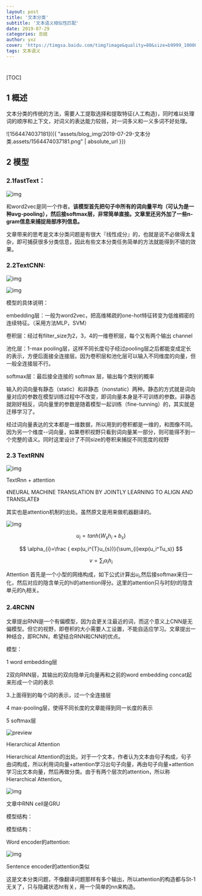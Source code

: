 ```yaml
---
layout: post
title: '文本分类'
subtitle: '文本语义相似性匹配'
date: 2019-07-29
categories: 总结
author: yxz
cover: 'https://timgsa.baidu.com/timg?image&quality=80&size=b9999_10000&sec=1564401601&di=65d4c18dbda45f33c82d458ffcead5e5&imgtype=jpg&er=1&src=http%3A%2F%2Fb-ssl.duitang.com%2Fuploads%2Fitem%2F201708%2F03%2F20170803153553_HZRPv.jpeg'
tags: 文本语义
---
```


# 

[TOC]



## 1 概述

文本分类的传统的方法，需要人工提取选择和提取特征(人工构造)，同时难以处理词的顺序和上下文，对词义的表达能力较弱，对一词多义和一义多词不好处理。

![1564474037181]({{ "assets/blog_img/2019-07-29-文本分类.assets/1564474037181.png" | absolute_url }})

## 2 模型

### 2.1fastText：

![img](https://pic4.zhimg.com/80/v2-8e88ad8c42708993b0bf69fc0e44396b_hd.jpg)



和word2vec是同一个作者。**该模型首先把句子中所有的词向量平均（可认为是一种avg-pooling），然后接softmax层，非常简单直接。文章里还另外加了一些n-gram信息来捕捉局部序列信息。**

文章带来的思考是文本分类问题是有很大『线性成分』的，也就是说不必做得太复杂，即可捕获很多分类信息，因此有些文本分类任务简单的方法就能得到不错的效果。

### 2.2TextCNN:

![img](https://pic4.zhimg.com/80/v2-8786a5eb87f268c58195b2d8bf2fc36b_hd.jpg)

![img](https://pic4.zhimg.com/80/v2-5006f9d9b6581d1a1916ff9bdd164eb3_hd.jpg)

模型的具体说明：

embedding层：一般为word2vec，把高维稀疏的one-hot特征转变为低维稠密的连续特征。（采用方法MLP，SVM）

卷积层：经过有filter_size为2，3，4的一维卷积层，每个又有两个输出 channel

池化层：1-max pooling层，这样不同长度句子经过pooling层之后都能变成定长的表示，方便后面接全连接层。因为卷积层和池化层可以输入不同维度的向量，但一般全连接层不行。

softmax层：最后接全连接的 softmax 层，输出每个类别的概率



输入的词向量有静态（static）和非静态（nonstatic）两种。静态的方式就是词向量对应的参数在模型训练过程中不改变，即词向量本身是不可训练的参数。非静态就刚好相反，词向量里的参数是随着模型一起训练（fine-tunning）的，其实就是迁移学习了。



经过词向量表达的文本都是一维数据，所以用到的卷积都是一维的，和图像不同。因为另一个维度--词向量，如果卷积视野只看到词向量某一部分，则可能得不到一个完整的语义。同时这里设计了不同size的卷积来捕捉不同宽度的视野

### 2.3 TextRNN

![img](https://pic4.zhimg.com/80/v2-452e9f8e129ae7272ada3fc70babd753_hd.jpg)

TextRnn + attention

《NEURAL MACHINE TRANSLATION BY JOINTLY LEARNING TO
ALIGN AND TRANSLATE》

其实也是attention机制的出处。虽然原文是用来做机器翻译的。

![img](https://pic2.zhimg.com/80/v2-bd818ef1fd00c4c40273f1d7a902e581_hd.jpg)


$$
u_i=tanh(W_sh_i+b_s)
$$

$$
\alpha_{i}=\frac { exp(u_i^{T}u_{s})}{\sum_{i}exp(u_i^Tu_s)}
$$

$$
v=\sum_i\alpha_ih_i
$$

Attention 首先是一个小型的网络构成，如下公式计算出$u_i$,然后接softmax来归一化，然后对应的隐含单元的hi的attention得分。这里的attention只与时刻t的隐含单元的$h_i$相关。

### 2.4RCNN

文章提出RNN是一个有偏模型，因为会更关注最近的词，而这个意义上CNN是无偏模型。但它的视野，即卷积的大小需要人工设置，不能自适应学习。文章提出一种结合，即RCNN，希望结合RNN和CNN的优点。

模型：

1 word embedding层

2双向RNN层，其输出的双向隐单元向量再和之前的word embedding concat起来形成一个词的表示

3.上面得到的每个词的表示，过一个全连接层

4 max-pooling层，使得不同长度的文章能得到同一长度的表示

5 softmax层

![preview](https://pic3.zhimg.com/v2-0c331bfe2189278a11f3ee33f89181c2_r.jpg)

Hierarchical Attention

Hierarchical Attention的出处。对于一个文本，作者认为文本由句子构成，句子由词构成，所以利用词向量+attention学习出句子向量，再由句子向量+attention学习出文本向量，然后再做分类。由于有两个层次的attention，所以称Hierarchical Attention。

![img](https://pic1.zhimg.com/80/v2-a8a537295f99ea4b30ad34b3e86d608c_hd.jpg)

文章中RNN cell是GRU

模型结构：

模型结构：

Word encoder的attention:

![img](https://pic4.zhimg.com/80/v2-e41b317edd2f00b5bedd3496fdaf2e93_hd.jpg)

Sentence encoder的attention类似

这是文本分类问题，不像翻译问题那样有多个输出，所以attention的构造都与St-1无关了，只与隐藏状态ht有关，用一个简单的nn来构造。